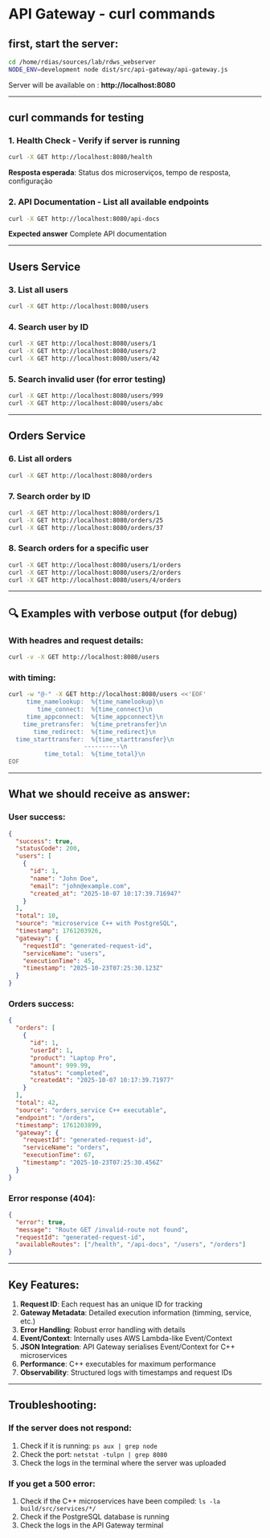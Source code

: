 # API Gateway - curl commands

## first, start the server:
```bash
cd /home/rdias/sources/lab/rdws_webserver
NODE_ENV=development node dist/src/api-gateway/api-gateway.js
```

Server will be available on : **http://localhost:8080**

---

## curl commands for testing

### 1. **Health Check** - Verify if server is running
```bash
curl -X GET http://localhost:8080/health
```
**Resposta esperada**: Status dos microserviços, tempo de resposta, configuração

### 2. **API Documentation** - List all available endpoints
```bash
curl -X GET http://localhost:8080/api-docs
```
**Expected answer** Complete API documentation

---

## **Users Service**

### 3. **List all users**
```bash
curl -X GET http://localhost:8080/users
```

### 4. **Search user by ID**
```bash
curl -X GET http://localhost:8080/users/1
curl -X GET http://localhost:8080/users/2
curl -X GET http://localhost:8080/users/42
```

### 5. **Search invalid user** (for error testing)
```bash
curl -X GET http://localhost:8080/users/999
curl -X GET http://localhost:8080/users/abc
```

---

## **Orders Service** 

### 6. **List all orders**
```bash
curl -X GET http://localhost:8080/orders
```

### 7. **Search order by ID**
```bash
curl -X GET http://localhost:8080/orders/1
curl -X GET http://localhost:8080/orders/25
curl -X GET http://localhost:8080/orders/37
```

### 8. **Search orders for a specific user**
```bash
curl -X GET http://localhost:8080/users/1/orders
curl -X GET http://localhost:8080/users/2/orders
curl -X GET http://localhost:8080/users/4/orders
```

---

## 🔍 **Examples with verbose output** (for debug)

### With headres and request details:
```bash
curl -v -X GET http://localhost:8080/users
```

### with timing:
```bash
curl -w "@-" -X GET http://localhost:8080/users <<'EOF'
     time_namelookup:  %{time_namelookup}\n
        time_connect:  %{time_connect}\n
     time_appconnect:  %{time_appconnect}\n
    time_pretransfer:  %{time_pretransfer}\n
       time_redirect:  %{time_redirect}\n
  time_starttransfer:  %{time_starttransfer}\n
                     ----------\n
          time_total:  %{time_total}\n
EOF
```

---

##  **What we should receive as answer:**

### **User success:**
```json
{
  "success": true,
  "statusCode": 200,
  "users": [
    {
      "id": 1,
      "name": "John Doe",
      "email": "john@example.com",
      "created_at": "2025-10-07 10:17:39.716947"
    }
  ],
  "total": 10,
  "source": "microservice C++ with PostgreSQL",
  "timestamp": 1761203926,
  "gateway": {
    "requestId": "generated-request-id",
    "serviceName": "users",
    "executionTime": 45,
    "timestamp": "2025-10-23T07:25:30.123Z"
  }
}
```

### **Orders success:**
```json
{
  "orders": [
    {
      "id": 1,
      "userId": 1,
      "product": "Laptop Pro",
      "amount": 999.99,
      "status": "completed",
      "createdAt": "2025-10-07 10:17:39.71977"
    }
  ],
  "total": 42,
  "source": "orders_service C++ executable",
  "endpoint": "/orders",
  "timestamp": 1761203899,
  "gateway": {
    "requestId": "generated-request-id", 
    "serviceName": "orders",
    "executionTime": 67,
    "timestamp": "2025-10-23T07:25:30.456Z"
  }
}
```

### **Error response (404):**
```json
{
  "error": true,
  "message": "Route GET /invalid-route not found",
  "requestId": "generated-request-id",
  "availableRoutes": ["/health", "/api-docs", "/users", "/orders"]
}
```

---

## **Key Features:**

1. **Request ID**: Each request has an unique ID for tracking
2. **Gateway Metadata**: Detailed execution information (timming, service, etc.)  
3. **Error Handling**: Robust error handling with details
4. **Event/Context**: Internally uses AWS Lambda-like Event/Context
5. **JSON Integration**: API Gateway serialises Event/Context for C++ microservices
6. **Performance**: C++ executables for maximum performance
7. **Observability**: Structured logs with timestamps and request IDs

---

## **Troubleshooting:**

### If the server does not respond:
1. Check if it is running: `ps aux | grep node`
2. Check the port: `netstat -tulpn | grep 8080`
3. Check the logs in the terminal where the server was uploaded

### If you get a 500 error:
1. Check if the C++ microservices have been compiled: `ls -la build/src/services/*/`
2. Check if the PostgreSQL database is running
3. Check the logs in the API Gateway terminal

